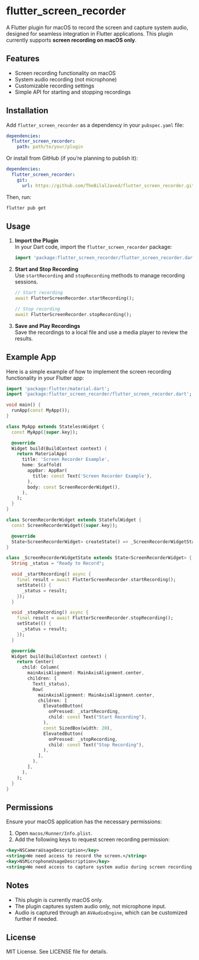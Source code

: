 # flutter_screen_recorder

A Flutter plugin for macOS to record the screen and capture system audio, designed for seamless integration in Flutter applications. This plugin currently supports **screen recording on macOS only**.

## Features

- Screen recording functionality on macOS
- System audio recording (not microphone)
- Customizable recording settings
- Simple API for starting and stopping recordings

## Installation

Add `flutter_screen_recorder` as a dependency in your `pubspec.yaml` file:

```yaml
dependencies:
  flutter_screen_recorder:
    path: path/to/your/plugin
```

Or install from GitHub (if you’re planning to publish it):

```yaml
dependencies:
  flutter_screen_recorder:
    git:
      url: https://github.com/TheBilalJaved/flutter_screen_recorder.git
```

Then, run:

```bash
flutter pub get
```

## Usage

1. **Import the Plugin**  
   In your Dart code, import the `flutter_screen_recorder` package:

   ```dart
   import 'package:flutter_screen_recorder/flutter_screen_recorder.dart';
   ```



2. **Start and Stop Recording**  
   Use `startRecording` and `stopRecording` methods to manage recording sessions.

   ```dart
   // Start recording
   await FlutterScreenRecorder.startRecording();

   // Stop recording
   await FlutterScreenRecorder.stopRecording();
   ```

3. **Save and Play Recordings**  
   Save the recordings to a local file and use a media player to review the results.

## Example App

Here is a simple example of how to implement the screen recording functionality in your Flutter app:

```dart
import 'package:flutter/material.dart';
import 'package:flutter_screen_recorder/flutter_screen_recorder.dart';

void main() {
  runApp(const MyApp());
}

class MyApp extends StatelessWidget {
  const MyApp({super.key});

  @override
  Widget build(BuildContext context) {
    return MaterialApp(
      title: 'Screen Recorder Example',
      home: Scaffold(
        appBar: AppBar(
          title: const Text('Screen Recorder Example'),
        ),
        body: const ScreenRecorderWidget(),
      ),
    );
  }
}

class ScreenRecorderWidget extends StatefulWidget {
  const ScreenRecorderWidget({super.key});

  @override
  State<ScreenRecorderWidget> createState() => _ScreenRecorderWidgetState();
}

class _ScreenRecorderWidgetState extends State<ScreenRecorderWidget> {
  String _status = "Ready to Record";

  void _startRecording() async {
    final result = await FlutterScreenRecorder.startRecording();
    setState(() {
      _status = result;
    });
  }

  void _stopRecording() async {
    final result = await FlutterScreenRecorder.stopRecording();
    setState(() {
      _status = result;
    });
  }

  @override
  Widget build(BuildContext context) {
    return Center(
      child: Column(
        mainAxisAlignment: MainAxisAlignment.center,
        children: [
          Text(_status),
          Row(
            mainAxisAlignment: MainAxisAlignment.center,
            children: [
              ElevatedButton(
                onPressed: _startRecording,
                child: const Text("Start Recording"),
              ),
              const SizedBox(width: 20),
              ElevatedButton(
                onPressed: _stopRecording,
                child: const Text("Stop Recording"),
              ),
            ],
          ),
        ],
      ),
    );
  }
}
```

## Permissions

Ensure your macOS application has the necessary permissions:

1. Open `macos/Runner/Info.plist`.
2. Add the following keys to request screen recording permission:

```xml
<key>NSCameraUsageDescription</key>
<string>We need access to record the screen.</string>
<key>NSMicrophoneUsageDescription</key>
<string>We need access to capture system audio during screen recording.</string>
```

## Notes

- This plugin is currently macOS only.
- The plugin captures system audio only, not microphone input.
- Audio is captured through an `AVAudioEngine`, which can be customized further if needed.

## License

MIT License. See LICENSE file for details.

